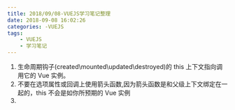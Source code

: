 ```yaml
---
title: 2018/09/08-VUEJS学习笔记整理
date: 2018-09-08 16:02:26
categories: -VUEJS
tags:
    - VUEJS
    - 学习笔记
---
```


1. 生命周期钩子(created\mounted\updated\destroyed)的 this 上下文指向调用它的 Vue 实例。  
2. 不要在选项属性或回调上使用箭头函数,因为箭头函数是和父级上下文绑定在一起的，this 不会是如你所预期的 Vue 实例  
3. 